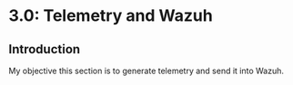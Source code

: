 # 3.0: Telemetry and Wazuh
## Introduction
My objective this section is to generate telemetry and send it into Wazuh. 
